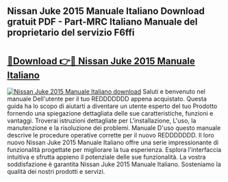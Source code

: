 ## Nissan Juke 2015 Manuale Italiano Download gratuit PDF - Part-MRC Italiano Manuale del proprietario del servizio F6ffi

# <h2><a href="http://df9utk.blite.top/?on=Nissan+Juke+2015+Manuale+Italiano">🔗Download 👉🔴 Nissan Juke 2015 Manuale Italiano</a></h2>

[![Nissan Juke 2015 Manuale Italiano download](https://i.imgur.com/lujVjoI.png)](http://df9utk.blite.top/?on=Nissan+Juke+2015+Manuale+Italiano)
Saluti e benvenuto nel manuale Dell'utente per il tuo REDDDDDDD appena acquistato. Questa guida ha lo scopo di aiutarti a diventare un utente esperto del tuo Prodotto fornendo una spiegazione dettagliata delle sue caratteristiche, funzioni e vantaggi. Troverai istruzioni dettagliate per L'installazione, L'uso, la manutenzione e la risoluzione dei problemi. Manuale D'uso questo manuale descrive le procedure operative corrette per il nuovo REDDDDDDD. Il loro nuovo Nissan Juke 2015 Manuale Italiano offre una serie impressionante di funzionalità progettate per migliorare la tua esperienza. Esplora l'interfaccia intuitiva e sfrutta appieno il potenziale delle sue funzionalità. La vostra soddisfazione è garantita Nissan Juke 2015 Manuale Italiano. Sosteniamo la qualità dei nostri prodotti e servizi.
